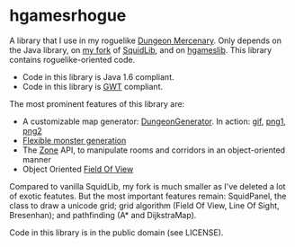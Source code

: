 # hgamesrhogue

A library that I use in my roguelike [Dungeon Mercenary](http://www.schplaf.org/hgames). Only depends on the Java library, on [my fork](https://github.com/smelc/SquidLib) of [SquidLib](https://github.com/SquidPony/SquidLib), and on [hgameslib](https://github.com/smelc/hgameslib). This library contains roguelike-oriented code.

* Code in this library is Java 1.6 compliant.
* Code in this library is [GWT](www.gwtproject.org/) compliant.

The most prominent features of this library are:

* A customizable map generator: [DungeonGenerator](https://github.com/smelc/hgamesrhogue/blob/master/src/main/java/com/hgames/rhogue/generation/map/dungeon/DungeonGenerator.java). In action: [gif](https://i.imgur.com/gYMyLPw.gifv), [png1](https://i.imgur.com/R3APwq0.png), [png2](https://i.imgur.com/8C0L8aq.png)
* [Flexible monster generation](http://hgamesdev.blogspot.fr/2017/11/flexible-object-oriented-generation-of.html)
* The [Zone](https://github.com/smelc/hgamesrhogue/blob/master/src/main/java/com/hgames/rhogue/zone/Zone.java) API, to manipulate rooms and corridors in an object-oriented manner
* Object Oriented [Field Of View](https://github.com/smelc/hgamesrhogue/blob/master/src/main/java/com/hgames/rhogue/fov/ShadowCastingObjectFOV.java)

Compared to vanilla SquidLib, my fork is much smaller as I've deleted a lot of exotic featutes. But the most important features remain: SquidPanel, the class to draw a unicode grid; grid algorithm (Field Of View, Line Of Sight, Bresenhan); and pathfinding (A\* and DijkstraMap).

Code in this library is in the public domain (see LICENSE).
